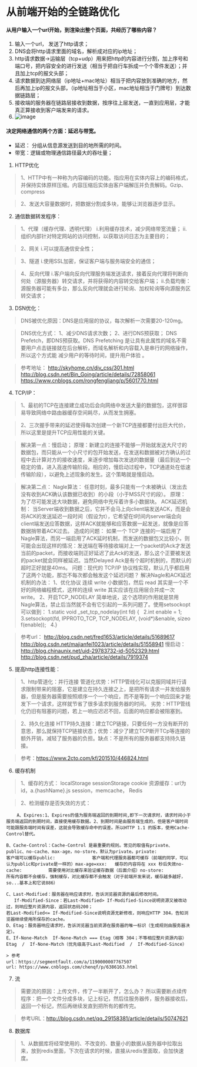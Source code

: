 ﻿# 从前端开始的全链路优化
#### 从用户输入一个url开始，到渲染出整个页面，共经历了哪些内容？
1. 输入一个url， 发送了http请求；
2. DNS会将http请求里面的域名，解析成对应的ip地址；
3. http请求数据->运输层（tcp+udp）用来把http的内容进行分割，加上序号和端口号，把内容安全的进行发送（相当于把自行车拆成一个个零件发送）；并且加上tcp的报文头部；
4. 请求数据到达网络层（ip地址+mac地址）相当于把内容放到准确的地方，然后再加上ip的报文头部，（ip地址相当于小区，mac地址相当于门牌号）到达数据链路层；
5. 接收端的服务器在链路层接收到数据，按序往上层发送，一直到应用层，才能真正算接收到客户端发来的请求。
6. ![image](E:\珠峰\前端架构\Architecture-Course\第一节课\pic.png)
#### 决定网络通信的两个方面：延迟与带宽。
- 延迟： 分组从信息源发送到目的地所需的时间。
- 带宽：逻辑或物理通信路径最大的吞吐量；
1. HTTP优化
> 1、HTTP中有一种称为内容编码的功能。指应用在实体内容上的编码格式，并保持实体原样压缩。内容压缩后实体由客户端解压并负责解码。Gzip、compress

> 2、发送大容量数据时，把数据分割成多块，能够让浏览器逐步显示。

2. 通信数据转发程序：
> 1、代理（缓存代理、透明代理）
i.利用缓存技术，减少网络带宽流量；
ii.组织内部针对特定网站的访问控制，以获取访问日志为主要目的；

> 2、网关
i.可以提高通信安全性；

> 3、隧道
i.使用SSL加密，保证客户端与服务端安全的通信；

> 4、反向代理
i.客户端向反向代理服务端发送请求，接着反向代理将判断向何处（源服务器）转交请求，并将获得的内容转交给客户端；
ii.负载均衡：源服务器可能有多台，那么反向代理就会进行轮询、加权轮询等向源服务区转交请求；

3. DSN优化：
> DNS被优化原因：DNS是应用层的协议，每次解析一次需要20-120mg。

> DNS优化方式：
1、减少DNS请求次数；
2、进行DNS预获取；
  DNS Prefetch，即DNS预获取。DNS Prefetching 是让具有此属性的域名不需要用户点击链接就在后台解析，而域名解析和内容载入是串行的网络操作，所以这个方式能 减少用户的等待时间，提升用户体验 。
  
> 参考地址：
http://skyhome.cn/div_css/301.html
http://blog.csdn.net/Bin_Going/article/details/72858061
https://www.cnblogs.com/rongfengliang/p/5601770.html

4. TCP/IP：
> 1、最初的TCP在连接建立成功后会向网络中发送大量的数据包，这样很容易导致网络中路由器缓存空间耗尽，从而发生拥塞。

> 2、三次握手带来的延迟使得每次创建一个新TCP连接都要付出巨大代价，所以这里是提升TCP应用性能的关键。

> 解决第一点：慢启动；
原理：新建立的连接不能够一开始就发送大尺寸的数据包，而只能从一个小尺寸的包开始发送，在发送和数据被对方确认的过程中去计算对方的接收速度，来逐步增加每次发送的数据量（最后到达一个稳定的值，进入高速传输阶段。相应的，慢启动过程中，TCP通道处在低速传输阶段），以避免上述现象的发生。这个策略就是慢启动。

> 解决第二点：
Nagle算法：
任意时刻，最多只能有一个未被确认（发出去没有收到ACK确认该数据已收到）的小段（小于MSS尺寸的段）。
原理：
为了尽可能发送大块数据，避免网络中充斥着许多小数据块。
ACK延迟机制：
当Server端收到数据之后，它并不会马上向client端发送ACK，而是会将ACK的发送延迟一段时间（假设为t），它希望在t时间内server端会向client端发送应答数据，这样ACK就能够和应答数据一起发送，就像是应答数据捎带着ACK过去。
造成的问题：
如果一个 TCP 连接的一端启用了Nagle算法，而另一端启用了ACK延时机制，而发送的数据包又比较小，则可能会出现这样的情况：发送端在等待接收端对上一个packet的Ack才发送当前的packet，而接收端则正好延迟了此Ack的发送，那么这个正要被发送的packet就会同样被延迟。当然Delayed Ack是有个超时机制的，而默认的超时正好就是40ms。
问题：现代的 TCP/IP 协议栈实现，默认几乎都启用了这两个功能，那岂不每次都会触发这个延迟问题？
解决Nagle和ACK延迟机制的办法：
1、优化协议
连续 write 小数据包，然后 read 其实是一个不好的网络编程模式，这样的连续 write 其实应该在应用层合并成一次 write。
2、开启TCP_NODELAY
简单地说，这个选项的作用就是禁用Nagle算法，禁止后当然就不会有它引起的一系列问题了。使用setsockopt可以做到：
1.static void _set_tcp_nodelay(int fd) {  
2.int enable = 1;  
3.setsockopt(fd, IPPROTO_TCP, TCP_NODELAY, (void*)&enable, sizeof(enable));  
4.}  	

> 参考url：
http://blog.csdn.net/fred1653/article/details/51689617
http://blog.csdn.net/majianfei1023/article/details/51558941
慢启动：
http://blog.chinaunix.net/uid-29783732-id-5052329.html
http://blog.csdn.net/pud_zha/article/details/7919374

5. 提高http连接性能：
> 1、http管道化：并行连接
管道化优势：HTTP管线化可以克服同域并行请求限制带来的阻塞，它是建立在持久连接之上，是把所有请求一并发给服务器，但是服务器需要按照顺序一个一个响应，而不是等到一个响应回来才能发下一个请求，这样就节省了很多请求到服务器的时间。
劣势：HTTP管线化仍旧有阻塞的问题，若上一响应迟迟不回，后面的响应都会被阻塞到。

> 2、持久化连接
HTTP持久连接：建立TCP链接，只要任何一方没有断开的意思，那么就保持TCP链接状态；优势：减少了建立TCP断开TCp等连接的额外开销，减轻了服务器的负担。缺点：不是所有的服务器都支持持久链接。

> 参考：https://www.2cto.com/kf/201510/446824.html

6. 缓存机制
> 1、缓存的方式：
localStorage
sessionStorage
cookie
资源缓存：url为id，a.{hashName}.js
session，memcache，
Redis

>2、检测缓存是否失效的方式：
```
	A、Expires:1、Expires的值为服务端返回的到期时间,即下一次请求时，请求时间小于服务端返回的到期时间，直接使用缓存数据。2、到期时间是由服务端生成的，但是客户端时间可能跟服务端时间有误差，这就会导致缓存命中的误差。所以HTTP 1.1 的版本，使用Cache-Control替代。

B、Cache-Control：Cache-Control 是最重要的规则。常见的取值有private、public、no-cache、max-age，no-store，默认为private。private:             客户端可以缓存public:              客户端和代理服务器都可缓存（前端的同学，可以认为public和private是一样的）max-age=xxx:   缓存的内容将在 xxx 秒后失效no-cache:          需要使用对比缓存来验证缓存数据（后面介绍）no-store:           所有内容都不会缓存，强制缓存，对比缓存都不会触发（对于前端开发来说，缓存越多越好，so...基本上和它说886）
	
C、Last-Modified：服务器在响应请求时，告诉浏览器资源的最后修改时间。
   If-Modified-Since：若Last-Modified> If-Modified-Since说明资源又被改动过，则响应整片资源内容，返回状态码200；
若Last-Modified<= If-Modified-Since说明资源无新修改，则响应HTTP 304，告知浏览器继续使用所保存的cache。
D、Etag：服务器响应请求时，告诉浏览器当前资源在服务器的唯一标识（生成规则由服务器决定）。
E、If-None-Match  If-None-Match === Etag（相等 304；不等相应整片资源内容）
Etag  /  If-None-Match（优先级高于Last-Modified  /  If-Modified-Since）

> 参考
url：https://segmentfault.com/a/1190000007767507
url: https://www.cnblogs.com/chenqf/p/6386163.html
```

7. 流
> 需要流的原因：上传文件，传了一半断开了，怎么办？
所以需要断点续传程序：把一个文件分成多块，记上标记，然后往服务器传，服务器接收后，返回一个标记，然后再继续发直到把所有的都传完。

> 参考URL：http://blog.csdn.net/qq_29158381/article/details/50747621

8. 数据库
> 1、从数据库将经常使用的、不改变的、数量小的数据从服务器中拉取出来，放到redis里面，下次在请求的时候，直接从redis里面取，会加快速度。